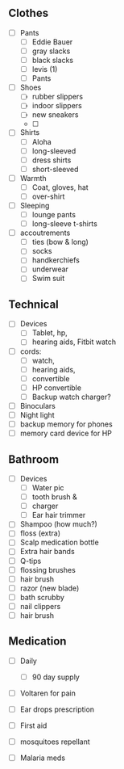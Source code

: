 ## Clothes
- [ ] Pants
	- [ ] Eddie Bauer
	- [ ] gray slacks
	- [ ] black slacks
	- [ ] levis (1)
	- [ ] Pants
- [ ] Shoes
	- [ ] rubber slippers
	- [ ] indoor slippers
	- [ ] new sneakers
	- [ ] 
- [ ] Shirts
	- [ ] Aloha
	- [ ] long-sleeved
	- [ ] dress shirts
	- [ ] short-sleeved
- [ ] Warmth
	- [ ] Coat, gloves, hat
	- [ ] over-shirt
- [ ] Sleeping
	- [ ] lounge pants
	- [ ] long-sleeve t-shirts
- [ ] accoutrements
	- [ ] ties (bow & long)
	- [ ] socks
	- [ ] handkerchiefs
	- [ ] underwear
	- [ ] Swim suit
## Technical
- [ ] Devices
	- [ ] Tablet, hp,
	- [ ] hearing aids, Fitbit watch
- [ ] cords: 
	- [ ] watch, 
	- [ ] hearing aids, 
	- [ ] convertible
	- [ ] HP convertible
	- [ ] Backup watch charger?
- [ ] Binoculars
- [ ] Night light
- [ ] backup memory for phones
- [ ] memory card device for HP
## Bathroom
- [ ] Devices
	- [ ] Water pic
	- [ ] tooth brush & 
	- [ ] charger
	- [ ] Ear hair trimmer
- [ ] Shampoo (how much?)
- [ ] floss (extra)
- [ ] Scalp medication bottle
- [ ] Extra hair bands
- [ ] Q-tips
- [ ] flossing brushes
- [ ] hair brush
- [ ] razor (new blade)
- [ ] bath scrubby
- [ ] nail clippers
- [ ] hair brush
## Medication
- [ ] Daily
	- [ ] 90 day supply
- [ ] Voltaren for pain
- [ ] Ear drops prescription
- [ ] First aid
- [ ] mosquitoes repellant
- [ ] Malaria meds

